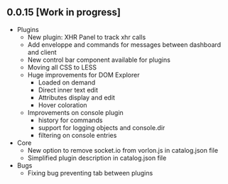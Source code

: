 ## 0.0.15 [Work in progress]

- Plugins
	- New plugin: XHR Panel to track xhr calls
	- Add enveloppe and commands for messages between dashboard and client
	- New control bar component available for plugins
	- Moving all CSS to LESS
	- Huge improvements for DOM Explorer
		- Loaded on demand
		- Direct inner text edit
		- Attributes display and edit
		- Hover coloration
	- Improvements on console plugin
		- history for commands
		- support for logging objects and console.dir
		- filtering on console entries
- Core
	- New option to remove socket.io from vorlon.js in catalog.json file
	- Simplified plugin description in catalog.json file
- Bugs
	- Fixing bug preventing tab between plugins
